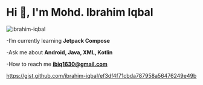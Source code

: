 <h1 align="left">Hi 👋, I'm Mohd. Ibrahim Iqbal</h1>

<p align="left"> <img src="https://komarev.com/ghpvc/?username=ibrahim-iqbal&label=Profile%20views&color=0e75b6&style=flat" alt="ibrahim-iqbal" /> </p>

<!-- <p align="left"> <a href="https://github.com/ryo-ma/github-profile-trophy"><img src="https://github-profile-trophy.vercel.app/?username=ibrahim-iqbal" alt="ibrahim-iqbal" /></a> </p> -->

-I’m currently learning **Jetpack Compose**

-Ask me about **Android, Java, XML, Kotlin**

-How to reach me **ibiq1630@gmail.com**
<br/>

https://gist.github.com/ibrahim-iqbal/ef3df4f71cbda787958a56476249e49b
